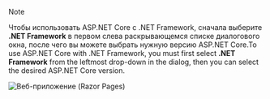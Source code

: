   > [!NOTE]
  > <span data-ttu-id="2ebd9-101">Чтобы использовать ASP.NET Core с .NET Framework, сначала выберите **.NET Framework** в первом слева раскрывающемся списке диалогового окна, после чего вы можете выбрать нужную версию ASP.NET Core.</span><span class="sxs-lookup"><span data-stu-id="2ebd9-101">To use ASP.NET Core with .NET Framework, you must first select **.NET Framework** from the leftmost drop-down in the dialog, then you can select the desired ASP.NET Core version.</span></span>

  ![Веб-приложение (Razor Pages)](../tutorials/razor-pages/razor-pages-start/_static/np2.png)
